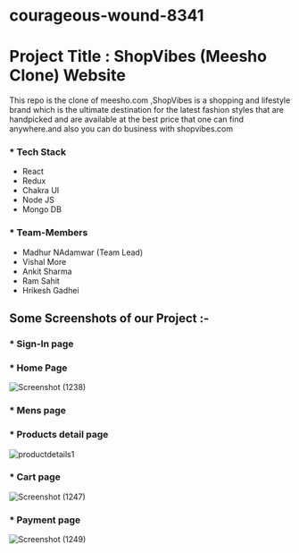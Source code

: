 # courageous-wound-8341

# Project Title : ShopVibes (Meesho Clone) Website

This repo is the clone of meesho.com ,ShopVibes is a shopping and lifestyle brand which is the ultimate destination for the latest fashion styles that are handpicked and are available at the best price that one can find anywhere.and also you can do business with shopvibes.com  

### * Tech Stack

- React
- Redux
- Chakra UI
- Node JS 
- Mongo DB 


### * Team-Members

- Madhur NAdamwar (Team Lead)
- Vishal More
- Ankit Sharma
- Ram Sahit 
- Hrikesh Gadhei

## Some Screenshots of our Project :-

### * Sign-In page



### * Home Page 


![Screenshot (1238)](https://user-images.githubusercontent.com/107456969/229345775-58ff7a33-a2b9-442b-9ca1-b086b1d9cbf0.png)




### * Mens page




### * Products detail page

![productdetails1](https://user-images.githubusercontent.com/106108504/221402132-e6cbd03b-32e8-4331-9209-6a3dc3b593cb.png)

### * Cart page

![Screenshot (1247)](https://user-images.githubusercontent.com/107456969/229345812-90674928-37f3-4c8a-8038-1b29d06e79ee.png)

### * Payment page


![Screenshot (1249)](https://user-images.githubusercontent.com/107456969/229345824-9d5df5ed-6899-454a-bbe9-22a11ebf1bd8.png)









